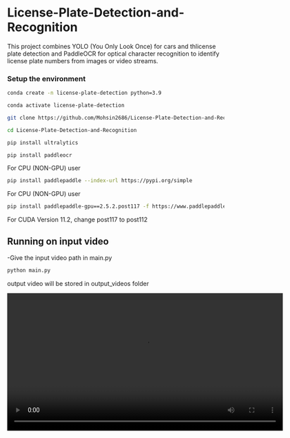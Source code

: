 # License-Plate-Detection-and-Recognition

This project combines YOLO (You Only Look Once) for cars and thlicense plate detection and PaddleOCR for optical character recognition to identify license plate numbers from images or video streams.

### Setup the environment

```bash
conda create -n license-plate-detection python=3.9
```
```bash
conda activate license-plate-detection
```

```bash
git clone https://github.com/Mohsin2686/License-Plate-Detection-and-Recognition.git
```

```bash
cd License-Plate-Detection-and-Recognition
```


```bash
pip install ultralytics
```

```bash
pip install paddleocr
```

For CPU (NON-GPU) user
```bash
pip install paddlepaddle --index-url https://pypi.org/simple
```
For CPU (NON-GPU) user
```bash
pip install paddlepaddle-gpu==2.5.2.post117 -f https://www.paddlepaddle.org.cn/whl/windows/mkl/avx/stable.html
```
For CUDA Version 11.2, change post117 to post112

## Running on input video
-Give the input video path in main.py

```bash
python main.py
```

output video will be stored in output_videos folder

<video src="https://github.com/Mohsin2686/License-Plate-Detection-and-Recognition/blob/main/output_videos/output_video_license.avi" controls width="640"></video>

